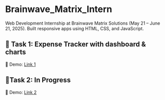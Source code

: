 # Brainwave_Matrix_Intern
Web Development Internship at Brainwave Matrix Solutions (May 21 – June 21, 2025). Built responsive apps using HTML, CSS, and JavaScript. 
## 🧾 Task 1: Expense Tracker with dashboard &amp; charts 
  🔗 Demo:  [Link 1](https://task1brainwavematrixintern.vercel.app/)
## 🧾Task 2: In Progress
  🔗 Demo: [Link 2](https://task2brainwavematrixintern.vercel.app/)
